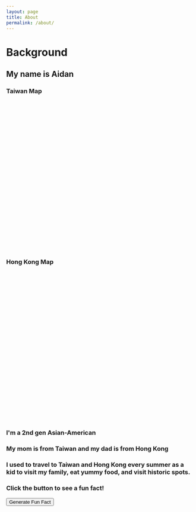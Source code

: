 ```yaml
---
layout: page
title: About
permalink: /about/
---
```


# Background

## My name is Aidan

<head>
<link rel="stylesheet" href="https://unpkg.com/leaflet/dist/leaflet.css" />
<style>
    #map-taiwan, #map-hongkong {
        height: 400px;
        width: 100%;
    }
</style>
</head>


<h3>Taiwan Map</h3>
<div id="map-taiwan"></div>

<h3>Hong Kong Map</h3>
<div id="map-hongkong"></div>

<div>
<h3>I'm a 2nd gen Asian-American</h3>
<h3>My mom is from Taiwan and my dad is from Hong Kong</h3>
<h3>I used to travel to Taiwan and Hong Kong every summer as a kid to visit my family, eat yummy food, and visit historic spots.</h3>
</div>

<div><h3 id="factDisplay">Click the button to see a fun fact!</h3></div>
<button id="generateBtn">Generate Fun Fact</button>

<script src="https://unpkg.com/leaflet/dist/leaflet.js"></script>
<script>
    // Initialize the Taiwan map
    const mapTaiwan = L.map('map-taiwan').setView([23.6978, 120.9605], 7);
    L.tileLayer('https://{s}.tile.openstreetmap.org/{z}/{x}/{y}.png', {
        attribution: '&copy; OpenStreetMap contributors'
    }).addTo(mapTaiwan);

    // Initialize the Hong Kong map
    const mapHongKong = L.map('map-hongkong').setView([22.3193, 114.1694], 10);
    L.tileLayer('https://{s}.tile.openstreetmap.org/{z}/{x}/{y}.png', {
        attribution: '&copy; OpenStreetMap contributors'
    }).addTo(mapHongKong);

    // Function to fetch place details from Google Places API
    function fetchPlaceDetails(placeId, marker) {
        fetch(`https://maps.googleapis.com/maps/api/place/details/json?placeid=${placeId}&key=AIzaSyDFVflW94dxDByHVvyZbcArrlkKXac8ZTs`)
            .then(response => response.json())
            .then(data => {
                const details = data.result;
                const result = {
                    name: details.name,
                    address: details.formatted_address,
                    photos: details.photos ? details.photos.map(photo => `https://maps.googleapis.com/maps/api/place/photo?maxwidth=400&photoreference=${photo.photo_reference}&key=AIzaSyDFVflW94dxDByHVvyZbcArrlkKXac8ZTs`) : [],
                    reviews: details.reviews ? details.reviews.map(review => review.text) : []
                };

                let popupContent = `<b>${result.name}</b><br>${result.address}<br>`;
                result.photos.forEach(photo => {
                    popupContent += `<img src="${photo}" alt="photo" width="100px"><br>`;
                });
                popupContent += "<b>Reviews:</b><br>";
                result.reviews.forEach(review => {
                    popupContent += `<p>${review}</p>`;
                });

                marker.bindPopup(popupContent).openPopup();
            })
            .catch(error => {
                console.error('Error fetching place details:', error);
                marker.bindPopup("Details not available").openPopup();
            });
    }

    // Add markers for Taiwan
    const taipei101Marker = L.marker([25.0330, 121.5654]).addTo(mapTaiwan)
        .bindPopup("Loading...")
        .on('click', function () {
            fetchPlaceDetails('ChIJN1t_tDeuEmsRUsoyG83frY4', taipei101Marker); 
        });

    // Add markers for Hong Kong
    const victoriaPeakMarker = L.marker([22.3964, 114.1095]).addTo(mapHongKong)
        .bindPopup("Loading...")
        .on('click', function () {
            fetchPlaceDetails('ChIJyWEp3q0LkFQR9hZ4T_g4Frw', victoriaPeakMarker); 
        });
</script>

<script>
document.addEventListener('DOMContentLoaded', function() {
    const facts = [
        "I can solve a Rubiks cube. My fastest time was 6 seconds",
        "My favorite subject is math",
        "I'm going to 2 concerts in September: Rocco and wave to earth",
        "I can build keyboards.",
    ];

    const factDisplay = document.getElementById('factDisplay');
    const generateBtn = document.getElementById('generateBtn');

    generateBtn.addEventListener('click', function() {
        const randomIndex = Math.floor(Math.random() * facts.length);
        factDisplay.innerHTML = facts[randomIndex];
    });
});
</script>
